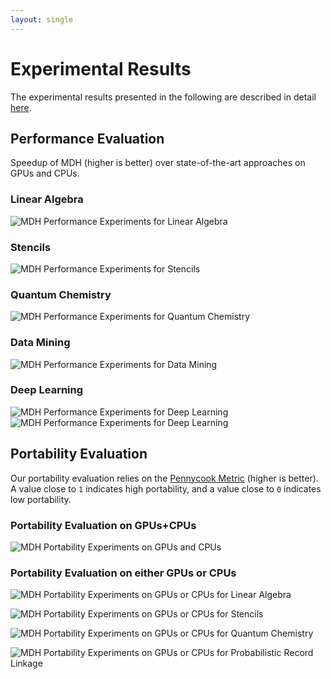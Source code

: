 ```yaml
---
layout: single
---
```


# Experimental Results

The experimental results presented in the following are described in detail [here](/under_review).

## Performance Evaluation

Speedup of MDH (higher is better) over state-of-the-art approaches on GPUs and CPUs.

### Linear Algebra
![MDH Performance Experiments for Linear Algebra](/assets/images/exp_1.png)

### Stencils
![MDH Performance Experiments for Stencils](/assets/images/exp_2.png)

### Quantum Chemistry
![MDH Performance Experiments for Quantum Chemistry](/assets/images/exp_3.png)

### Data Mining
![MDH Performance Experiments for Data Mining](/assets/images/exp_4.png)

### Deep Learning
![MDH Performance Experiments for Deep Learning](/assets/images/exp_5.png)
![MDH Performance Experiments for Deep Learning](/assets/images/exp_6.png)


## Portability Evaluation

Our portability evaluation relies on the [Pennycook Metric](https://www.sciencedirect.com/science/article/pii/S0167739X17300559?casa_token=9ZtxQWqqghkAAAAA:XIXXlWXYjfwGE2KqY0gzuvmy8Mf_o4vtXEYAKY6dZECgDzWkrOwv_AMr2ObjkTn_jpty04kj_-0) (higher is better). A value close to `1` indicates high portability, and a value close to `0` indicates low portability.

### Portability Evaluation on GPUs+CPUs
![MDH Portability Experiments on GPUs and CPUs](/assets/images/eval_port_gpu_and_cpu.png)


### Portability Evaluation on either GPUs or CPUs

![MDH Portability Experiments on GPUs or CPUs for Linear Algebra](/assets/images/eval_port_gpu_or_cpu_la.png)

![MDH Portability Experiments on GPUs or CPUs for Stencils](/assets/images/eval_port_gpu_or_cpu_stencil.png)

![MDH Portability Experiments on GPUs or CPUs for Quantum Chemistry](/assets/images/eval_port_gpu_or_cpu_qc.png)

![MDH Portability Experiments on GPUs or CPUs for Probabilistic Record Linkage](/assets/images/eval_port_gpu_or_cpu_dl.png)